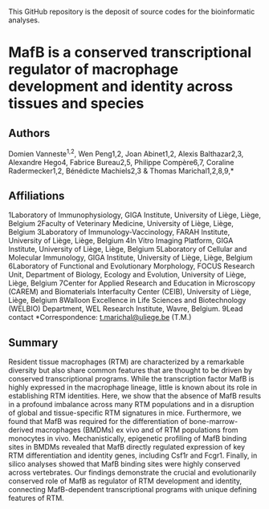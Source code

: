 This GitHub repository is the deposit of source codes for the bioinformatic analyses.

# MafB is a conserved transcriptional regulator of macrophage development and identity across tissues and species

## Authors
Domien Vanneste<sup>1,2</sup>, Wen Peng1,2, Joan Abinet1,2, Alexis Balthazar2,3, Alexandre Hego4, Fabrice Bureau2,5, Philippe Compère6,7, Coraline Radermecker1,2, Bénédicte Machiels2,3 & Thomas Marichal1,2,8,9,*

## Affiliations
1Laboratory of Immunophysiology, GIGA Institute, University of Liège, Liège, Belgium
2Faculty of Veterinary Medicine, University of Liège, Liège, Belgium
3Laboratory of Immunology-Vaccinology, FARAH Institute, University of Liège, Liège, Belgium
4In Vitro Imaging Platform, GIGA Institute, University of Liège, Liège, Belgium
5Laboratory of Cellular and Molecular Immunology, GIGA Institute, University of Liège, Liège, Belgium
6Laboratory of Functional and Evolutionary Morphology, FOCUS Research Unit, Department of Biology, Ecology and Evolution, University of Liège, Liège, Belgium
7Center for Applied Research and Education in Microscopy (CAREM) and Biomaterials Interfaculty Center (CEIB), University of Liège, Liège, Belgium
8Walloon Excellence in Life Sciences and Biotechnology (WELBIO) Department, WEL Research Institute, Wavre, Belgium.
9Lead contact
*Correspondence: t.marichal@uliege.be (T.M.)

## Summary
Resident tissue macrophages (RTM) are characterized by a remarkable diversity but also share common features that are thought to be driven by conserved transcriptional programs. While the transcription factor MafB is highly expressed in the macrophage lineage, little is known about its role in establishing RTM identities. Here, we show that the absence of MafB results in a profound imbalance across many RTM populations and in a disruption of global and tissue-specific RTM signatures in mice. Furthermore, we found that MafB was required for the differentiation of bone-marrow-derived macrophages (BMDMs) ex vivo and of RTM populations from monocytes in vivo. Mechanistically, epigenetic profiling of MafB binding sites in BMDMs revealed that MafB directly regulated expression of key RTM differentiation and identity genes, including Csf1r and Fcgr1. Finally, in silico analyses showed that MafB binding sites were highly conserved across vertebrates. Our findings demonstrate the crucial and evolutionarily conserved role of MafB as regulator of RTM development and identity, connecting MafB-dependent transcriptional programs with unique defining features of RTM. 
